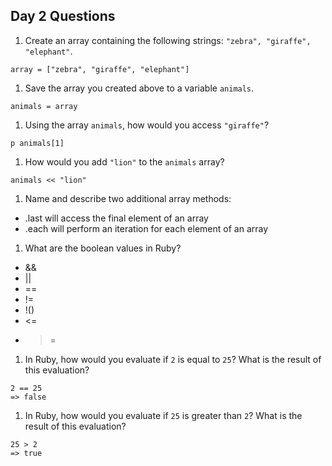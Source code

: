 ## Day 2 Questions

1. Create an array containing the following strings: `"zebra", "giraffe", "elephant"`.

```
array = ["zebra", "giraffe", "elephant"]
```

1. Save the array you created above to a variable `animals`.

```
animals = array
```

1. Using the array `animals`, how would you access `"giraffe"`?

```
p animals[1]
```

1. How would you add `"lion"` to the `animals` array?

```
animals << "lion"
```

1. Name and describe two additional array methods:

- .last will access the final element of an array
- .each will perform an iteration for each element of an array

1. What are the boolean values in Ruby?

- &&
- ||
- ==
- !=
- !()
- <=
- >=

1. In Ruby, how would you evaluate if `2` is equal to `25`? What is the result of this evaluation?

```
2 == 25
=> false
```

1. In Ruby, how would you evaluate if `25` is greater than `2`? What is the result of this evaluation?

```
25 > 2
=> true
```
